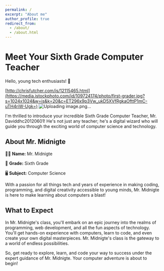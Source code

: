 ```yaml
---
permalink: /
excerpt: "About me"
author_profile: true
redirect_from: 
  - /about/
  - /about.html
---
```


# Meet Your Sixth Grade Computer Teacher

Hello, young tech enthusiasts! 👋

[http://chrisfutcher.com/is/12115465.html](https://media.istockphoto.com/id/109724174/photo/first-grader.jpg?s=1024x1024&w=is&k=20&c=ET296x9p3Vw_ukD5XVfRgkaOfttP1mC-uTH4riW-Ugk=)
![Uploading image.png…]()

I'm thrilled to introduce your incredible Sixth Grade Computer Teacher, Mr. Daviddhc20120601! He's not just any teacher; he's a digital wizard who will guide you through the exciting world of computer science and technology.

## About Mr. Midnigte

👩‍🏫 **Name:** Mr. Midnigte

🏫 **Grade:** Sixth Grade

🖥️ **Subject:** Computer Science

With a passion for all things tech and years of experience in making coding, programming, and digital creativity accessible to young minds, Mr. Midnigte is here to make learning about computers a blast!

## What to Expect

In Mr. Midnigte's class, you'll embark on an epic journey into the realms of programming, web development, and all the fun aspects of technology. You'll get hands-on experience with computers, learn to code, and even create your own digital masterpieces. Mr. Midnigte's class is the gateway to a world of endless possibilities.

So, get ready to explore, learn, and code your way to success under the expert guidance of Mr. Midnigte. Your computer adventure is about to begin!

